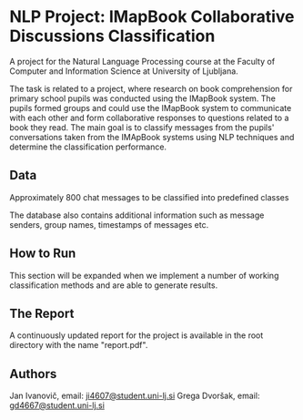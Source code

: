 # NLP Project: IMapBook Collaborative Discussions Classification

A project for the Natural Language Processing course at the Faculty of Computer and Information Science at University
of Ljubljana. 

The task is related to a project, where research on book comprehension for primary school pupils was conducted using
the IMapBook system. The pupils formed groups and could use the IMapBook system to communicate with each other and form
collaborative responses to questions related to a book they read. The main goal is to classify messages from the pupils' 
conversations taken from the IMApBook systems using NLP techniques and determine the classification performance.

## Data
Approximately 800 chat messages to be classified into predefined classes

The database also contains additional information such as message senders, group names, timestamps of messages etc.

## How to Run
This section will be expanded when we implement a number of working classification methods
and are able to generate results.

## The Report
A continuously updated report for the project is available in the root directory with the name "report.pdf". 

## Authors
Jan Ivanovič,  email: ji4607@student.uni-lj.si
Grega Dvoršak, email: gd4667@student.uni-lj.si
